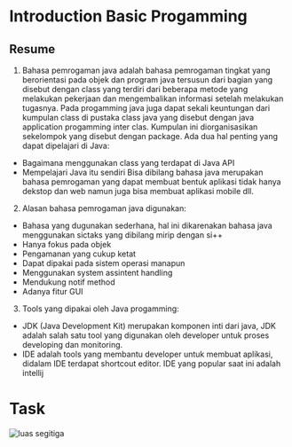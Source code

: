 # Introduction Basic Progamming

## Resume
1. Bahasa pemrogaman java adalah bahasa pemrogaman tingkat yang berorientasi pada objek dan program java tersusun dari bagian yang disebut dengan class yang terdiri dari beberapa metode yang melakukan pekerjaan dan mengembalikan informasi setelah melakukan tugasnya. Pada progamming java juga dapat sekali keuntungan dari kumpulan class di pustaka class java yang disebut dengan java application progamming inter clas. Kumpulan ini diorganisasikan sekelompok yang disebut dengan package.
Ada dua hal penting yang dapat dipelajari di Java:
- Bagaimana menggunakan class yang terdapat di Java API
- Mempelajari Java itu sendiri
Bisa dibilang bahasa java merupakan bahasa pemrogaman yang dapat membuat bentuk aplikasi tidak hanya dekstop dan web namun juga bisa membuat aplikasi mobile dll.
2. Alasan bahasa pemrogaman java digunakan:
- Bahasa yang dugunakan sederhana, hal ini dikarenakan bahasa java menggunakan sictaks yang dibilang mirip dengan si++
- Hanya fokus pada objek
- Pengamanan yang cukup ketat
- Dapat dipakai pada sistem operasi manapun
- Menggunakan system assintent handling
- Mendukung notif method
- Adanya fitur GUI
3. Tools yang dipakai oleh Java progamming:
- JDK (Java Development Kit) merupakan komponen inti dari java, JDK adalah salah satu tool yang digunakan oleh developer untuk proses developing dan monitoring. 
- IDE adalah tools yang membantu developer untuk membuat aplikasi, didalam IDE terdapat shortcout editor. IDE yang popular saat ini adalah intellij

# Task
![luas segitiga](https://user-images.githubusercontent.com/99981322/157646355-b9c0d711-5986-47e0-868d-481648ae4f5c.png)
